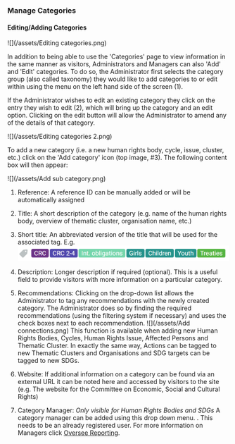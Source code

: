 ### Manage Categories

#### Editing/Adding Categories

![](/assets/Editing categories.png)

In addition to being able to use the 'Categories' page to view information in the same manner as visitors, Administrators and Managers can also 'Add' and 'Edit' categories. To do so, the Administrator first selects the category group (also called taxonomy) they would like to add categories to or edit within using the menu on the left hand side of the screen (1).

If the Administrator wishes to edit an existing category they click on the entry they wish to edit (2), which will bring up the category and an edit option. Clicking on the edit button will allow the Administrator to amend any of the details of that category.

![](/assets/Editing categories 2.png)

To add a new category (i.e. a new human rights body, cycle, issue, cluster, etc.)  click on the 'Add category' icon (top image, \#3). The following content box will then appear:

![](/assets/Add sub category.png)

1. Reference: A reference ID can be manually added or will be automatically assigned

2. Title: A short description of the category (e.g. name of the human rights body, overview of thematic cluster, organisation name, etc.)

3. Short title: An abbreviated version of the title that will be used for the associated tag. E.g. ![](/assets/Tags.png)

4. Description: Longer description if required (optional). This is a useful field to provide visitors with more information on a particular category.

5. Recommendations: Clicking on the drop-down list allows the Administrator to tag any recommendations with the newly created category. The Administrator does so by finding the required recommendations (using the filtering system if necessary) and uses the check boxes next to each recommendation. ![](/assets/Add connections.png)
This function is available when adding new Human Rights Bodies, Cycles, Human Rights Issue, Affected Persons and Thematic Cluster. In exactly the same way, Actions can be tagged to new Thematic Clusters and Organisations and SDG targets can be tagged to new SDGs.

6. Website: If additional information on a category can be found via an external URL it can be noted  here and accessed by visitors to the site (e.g. The website for the Committee on Economic, Social and Cultural Rights)

7. Category Manager: *Only visible for Human Rights Bodies and SDGs* A category manager can be added using this drop down menu. . This needs to be an already registered user. For more information on Managers click [Oversee Reporting](/managers/oversee-reporting.md).
